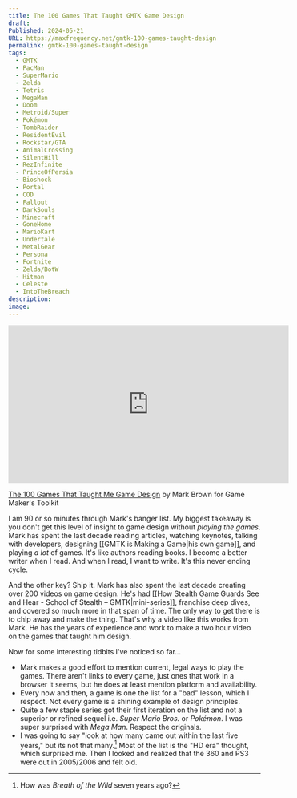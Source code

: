 ```yaml
---
title: The 100 Games That Taught GMTK Game Design
draft: 
Published: 2024-05-21
URL: https://maxfrequency.net/gmtk-100-games-taught-design
permalink: gmtk-100-games-taught-design
tags:
  - GMTK
  - PacMan
  - SuperMario
  - Zelda
  - Tetris
  - MegaMan
  - Doom
  - Metroid/Super
  - Pokémon
  - TombRaider
  - ResidentEvil
  - Rockstar/GTA
  - AnimalCrossing
  - SilentHill
  - RezInfinite
  - PrinceOfPersia
  - Bioshock
  - Portal
  - COD
  - Fallout
  - DarkSouls
  - Minecraft
  - GoneHome
  - MarioKart
  - Undertale
  - MetalGear
  - Persona
  - Fortnite
  - Zelda/BotW
  - Hitman
  - Celeste
  - IntoTheBreach
description: 
image:
---
```

<div class=iframe-container>
<iframe width="560" height="315" src="https://www.youtube-nocookie.com/embed/gWNXGfXOrro?si=JbV4lnN4tgoVQvUG" title="YouTube video player" frameborder="0" allow="accelerometer; autoplay; clipboard-write; encrypted-media; gyroscope; picture-in-picture; web-share" referrerpolicy="strict-origin-when-cross-origin" allowfullscreen></iframe>
</div>

[The 100 Games That Taught Me Game Design](https://youtube.com/watch?v=gWNXGfXOrro) by Mark Brown for Game Maker's Toolkit

I am 90 or so minutes through Mark's banger list. My biggest takeaway is you don't get this level of insight to game design without *playing the games*. Mark has spent the last decade reading articles, watching keynotes, talking with developers, designing [[GMTK is Making a Game|his own game]], and playing *a lot* of games. It's like authors reading books. I become a better writer when I read. And when I read, I want to write. It's this never ending cycle.

And the other key? Ship it. Mark has also spent the last decade creating over 200 videos on game design. He's had [[How Stealth Game Guards See and Hear - School of Stealth – GMTK|mini-series]], franchise deep dives, and covered so much more in that span of time. The only way to get there is to chip away and make the thing. That's why a video like this works from Mark. He has the years of experience and work to make a two hour video on the games that taught him design.

Now for some interesting tidbits I've noticed so far...
- Mark makes a good effort to mention current, legal ways to play the games. There aren't links to every game, just ones that work in a browser it seems, but he does at least mention platform and availability.
- Every now and then, a game is one the list for a "bad" lesson, which I respect. Not every game is a shining example of design principles. 
- Quite a few staple series got their first iteration on the list and not a superior or refined sequel i.e. *Super Mario Bros.* or *Pokémon*. I was super surprised with *Mega Man*. Respect the originals.
- I was going to say "look at how many came out within the last five years," but its not that many.[^1] Most of the list is the "HD era" thought, which surprised me. Then I looked and realized that the 360 and PS3 were out in 2005/2006 and felt old.

[^1]: How was *Breath of the Wild* seven years ago?